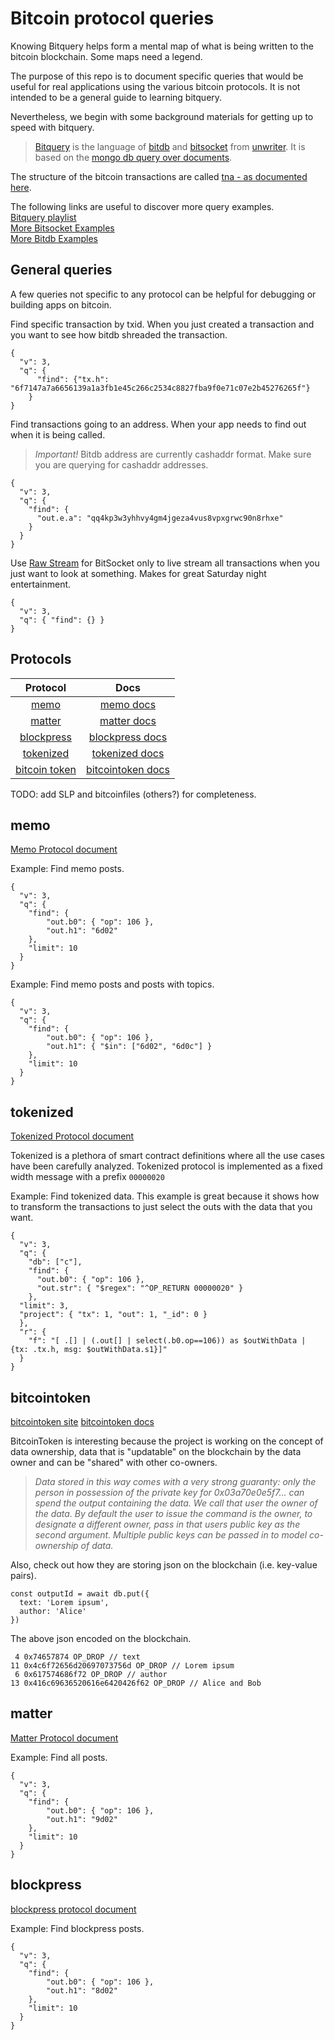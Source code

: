 # Bitcoin protocol queries

Knowing Bitquery helps form a mental map of what is being written to the bitcoin blockchain. Some maps need a legend.

The purpose of this repo is to document specific queries that would be useful for real applications
using the various bitcoin protocols. It is not intended to be a general guide to learning bitquery.

Nevertheless, we begin with some background materials for getting up to speed with bitquery.  
>[Bitquery](https://docs.bitdb.network/docs/query_v3) is the language of 
[bitdb](https://docs.bitdb.network/docs/bitdb) and 
[bitsocket](https://bitsocket.org/) from 
[unwriter](https://bitgraph.network/21). 
It is based on the [mongo db query over documents](https://docs.mongodb.com/manual/tutorial/query-documents/).

The structure of the bitcoin transactions are called [tna - as documented here](https://github.com/21centurymotorcompany/tna).

The following links are useful to discover more query examples.  
[Bitquery playlist](https://github.com/21centurymotorcompany/bitplaylist)  
[More Bitsocket Examples](https://bitsocket.org/examples)  
[More Bitdb Examples](https://docs.bitdb.network/docs/intro_v3)

## General queries
A few queries not specific to any protocol can be helpful for debugging or building apps on bitcoin.

Find specific transaction by txid. When you just created a transaction and you want to see how bitdb shreaded the transaction.  
```
{
  "v": 3,
  "q": { 
      "find": {"tx.h": "6f7147a7a6656139a1a3fb1e45c266c2534c8827fba9f0e71c07e2b45276265f"} 
    }
}
```
Find transactions going to an address. When your app needs to find out when it is being called.
> *Important!* Bitdb address are currently cashaddr format. Make sure you are querying for cashaddr addresses.
```
{
  "v": 3,
  "q": {
    "find": {
      "out.e.a": "qq4kp3w3yhhvy4gm4jgeza4vus8vpxgrwc90n8rhxe"
    }
  }
}
```
Use [Raw Stream](https://github.com/21centurymotorcompany/bitplaylist/blob/master/bitsocket/basic/raw.json) for BitSocket only to live stream all transactions when you just want to look at something. Makes for great Saturday night entertainment.
```
{
  "v": 3,
  "q": { "find": {} }
}
```

## Protocols
| Protocol            | Docs           |
| :-----------------------: |:---------------------:|
| [memo](#memo)| [memo docs](https://sv.memo.cash/protocol) |
| [matter](#matter)      | [matter docs](https://www.mttr.app/p/0777a0e61c1de4b7a39d85c1072413f382ca45bdf0f9c217d9ee7884b0c488f7) |
| [blockpress](#blockpress)      | [blockpress docs](https://www.blockpress.com/developers/blockpress-protocol) |
| [tokenized](#tokenized)| [tokenized docs](https://github.com/tokenized/specification) |
| [bitcoin token](#bitcointoken)| [bitcointoken docs](http://bitcointoken.com/) |

TODO: add SLP and bitcoinfiles (others?) for completeness.

## memo
[Memo Protocol document](https://sv.memo.cash/protocol)

Example: Find memo posts.
```
{
  "v": 3,
  "q": {
    "find": { 
        "out.b0": { "op": 106 },
        "out.h1": "6d02"  
    },
    "limit": 10
  }
}
```

Example: Find memo posts and posts with topics.
```
{
  "v": 3,
  "q": {
    "find": { 
        "out.b0": { "op": 106 },
        "out.h1": { "$in": ["6d02", "6d0c"] }  
    },
    "limit": 10
  }
}
```
## tokenized
[Tokenized Protocol document](https://github.com/tokenized/specification)

Tokenized is a plethora of smart contract definitions where all the use cases have been carefully analyzed.
Tokenized protocol is implemented as a fixed width message with a prefix ```00000020```

Example: Find tokenized data. This example is great because it shows how to transform the transactions to just select the outs with the data that you want.
```
{
  "v": 3,
  "q": {
    "db": ["c"],
    "find": {
      "out.b0": { "op": 106 },
      "out.str": { "$regex": "^OP_RETURN 00000020" }
    },
  "limit": 3,
  "project": { "tx": 1, "out": 1, "_id": 0 }
  },
  "r": {
    "f": "[ .[] | (.out[] | select(.b0.op==106)) as $outWithData | {tx: .tx.h, msg: $outWithData.s1}]"
  }
}
```
## bitcointoken
[bitcointoken site](http://bitcointoken.com/)
[bitcointoken docs](http://bitcointoken.com/docs.html)

BitcoinToken is interesting because the project is working on the concept of data ownership, data that is "updatable" on the blockchain by the data owner and can be "shared" with other co-owners. 

>*Data stored in this way comes with a very strong guaranty: only the person in possession of the private key for 0x03a70e0e5f7... can spend the output containing the data. We call that user the owner of the data. By default the user to issue the command is the owner, to designate a different owner, pass in that users public key as the second argument. Multiple public keys can be passed in to model co-ownership of data.*

Also, check out how they are storing json on the blockchain (i.e. key-value pairs).
```
const outputId = await db.put({
  text: 'Lorem ipsum',
  author: 'Alice'
})
```
The above json encoded on the blockchain.
```
 4 0x74657874 OP_DROP // text
11 0x4c6f72656d20697073756d OP_DROP // Lorem ipsum
 6 0x617574686f72 OP_DROP // author
13 0x416c69636520616e6420426f62 OP_DROP // Alice and Bob
```

## matter
[Matter Protocol document](https://www.mttr.app/p/0777a0e61c1de4b7a39d85c1072413f382ca45bdf0f9c217d9ee7884b0c488f7)

Example: Find all posts.
```
{
  "v": 3,
  "q": {
    "find": { 
        "out.b0": { "op": 106 },
        "out.h1": "9d02"  
    },
    "limit": 10
  }
}
```

## blockpress
[blockpress protocol document](https://www.blockpress.com/developers/blockpress-protocol)

Example: Find blockpress posts.
```
{
  "v": 3,
  "q": {
    "find": { 
        "out.b0": { "op": 106 },
        "out.h1": "8d02"  
    },
    "limit": 10
  }
}
```


